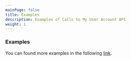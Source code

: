 ```yaml
---
mainPage: false
title: Examples
description: Examples of Calls to My User Account API
weight: 1
---
```


### Examples

You can found more examples in the following [link](/docs/general/examples.html).